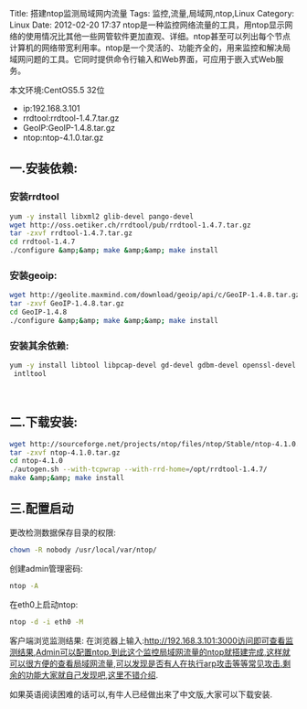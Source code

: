 Title: 搭建ntop监测局域网内流量
Tags: 监控,流量,局域网,ntop,Linux
Category: Linux
Date: 2012-02-20 17:37
ntop是一种监控网络流量的工具，用ntop显示网络的使用情况比其他一些网管软件更加直观、详细。ntop甚至可以列出每个节点计算机的网络带宽利用率。ntop是一个灵活的、功能齐全的，用来监控和解决局域网问题的工具。它同时提供命令行输入和Web界面，可应用于嵌入式Web服务。

本文环境:CentOS5.5 32位

* ip:192.168.3.101
* rrdtool:rrdtool-1.4.7.tar.gz
* GeoIP:GeoIP-1.4.8.tar.gz
* ntop:ntop-4.1.0.tar.gz
## 一.安装依赖: ##
### 安装rrdtool
```bash 
yum -y install libxml2 glib-devel pango-devel
wget http://oss.oetiker.ch/rrdtool/pub/rrdtool-1.4.7.tar.gz                  # 下载
tar -zxvf rrdtool-1.4.7.tar.gz
cd rrdtool-1.4.7
./configure &amp;&amp; make &amp;&amp; make install
```
### 安装geoip:
```bash 
wget http://geolite.maxmind.com/download/geoip/api/c/GeoIP-1.4.8.tar.gz
tar -zxvf GeoIP-1.4.8.tar.gz
cd GeoIP-1.4.8
./configure &amp;&amp; make &amp;&amp; make install
```
### 安装其余依赖:
```bash 
yum -y install libtool libpcap-devel gd-devel gdbm-devel openssl-devel
 intltool
```
&nbsp;
## 二.下载安装: ##
```bash 
wget http://sourceforge.net/projects/ntop/files/ntop/Stable/ntop-4.1.0.tar.gz/download
tar -zxvf ntop-4.1.0.tar.gz
cd ntop-4.1.0
./autogen.sh --with-tcpwrap --with-rrd-home=/opt/rrdtool-1.4.7/
make &amp;&amp; make install
```
## 三.配置启动
更改检测数据保存目录的权限:
```bash 
chown -R nobody /usr/local/var/ntop/
```
创建admin管理密码:
```bash 
ntop -A
```
在eth0上启动ntop:
```bash 
ntop -d -i eth0 -M
```
客户端浏览监测结果:
在浏览器上输入:http://192.168.3.101:3000访问即可查看监测结果,Admin可以配置ntop.到此这个监控局域网流量的ntop就搭建完成,这样就可以很方便的查看局域网流量,可以发现是否有人在执行arp攻击等等常见攻击.剩余的功能大家就自己发现吧,这里不错介绍.

如果英语阅读困难的话可以,有牛人已经做出来了中文版,大家可以下载安装.
